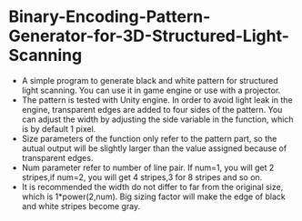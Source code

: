 # Binary-Encoding-Pattern-Generator-for-3D-Structured-Light-Scanning
* A simple program to generate black and white pattern for structured light scanning. You can use it in game engine or use with a projector.
* The pattern is tested with Unity engine. In order to avoid light leak in the engine, transparent edges are added to four sides of the pattern. You can adjust the width by adjusting the side variable in the function, which is by default 1 pixel.
* Size parameters of the function only refer to the pattern part, so the autual output will be slightly larger than the value assigned because of transparent edges.
* Num parameter refer to number of line pair. If num=1, you will get 2 stripes,if num=2, you will get 4 stripes,3 for 8 stripes and so on. 
* It is recommended the width do not differ to far from the original size, which is 1*power(2,num). Big sizing factor will make the edge of black and white stripes become gray.
